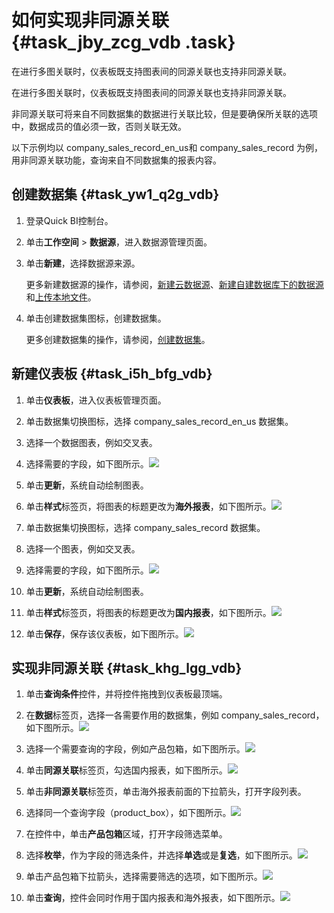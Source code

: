 # 如何实现非同源关联 {#task_jby_zcg_vdb .task}

在进行多图关联时，仪表板既支持图表间的同源关联也支持非同源关联。

在进行多图关联时，仪表板既支持图表间的同源关联也支持非同源关联。

非同源关联可将来自不同数据集的数据进行关联比较，但是要确保所关联的选项中，数据成员的值必须一致，否则关联无效。

以下示例均以 company\_sales\_record\_en\_us和 company\_sales\_record 为例，用非同源关联功能，查询来自不同数据集的报表内容。

## 创建数据集 {#task_yw1_q2g_vdb}

1.  登录Quick BI控制台。 
2.  单击**工作空间** \> **数据源**，进入数据源管理页面。 
3.  单击**新建**，选择数据源来源。 

    更多新建数据源的操作，请参阅，[新建云数据源](../../../../cn.zh-CN/快速入门/数据建模/管理数据源/新建云数据源.md#)、[新建自建数据库下的数据源](../../../../cn.zh-CN/快速入门/数据建模/管理数据源/新建自建数据库下的数据源.md#)和[上传本地文件](../../../../cn.zh-CN/快速入门/数据建模/管理数据源/上传本地文件.md#)。

4.  单击创建数据集图标，创建数据集。 

    更多创建数据集的操作，请参阅，[创建数据集](../../../../cn.zh-CN/快速入门/数据建模/管理数据集/创建数据集.md#)。


## 新建仪表板 {#task_i5h_bfg_vdb}

1.  单击**仪表板**，进入仪表板管理页面。 
2.  单击数据集切换图标，选择 company\_sales\_record\_en\_us 数据集。 
3.  选择一个数据图表，例如交叉表。 
4.   选择需要的字段，如下图所示。![](http://static-aliyun-doc.oss-cn-hangzhou.aliyuncs.com/assets/img/9192/1986_zh-CN.png)

 
5.  单击**更新**，系统自动绘制图表。 
6.   单击**样式**标签页，将图表的标题更改为**海外报表**，如下图所示。![](http://static-aliyun-doc.oss-cn-hangzhou.aliyuncs.com/assets/img/9192/1987_zh-CN.png)

 
7.  单击数据集切换图标，选择 company\_sales\_record 数据集。 
8.  选择一个图表，例如交叉表。 
9.   选择需要的字段，如下图所示。![](http://static-aliyun-doc.oss-cn-hangzhou.aliyuncs.com/assets/img/9192/1988_zh-CN.png)

 
10. 单击**更新**，系统自动绘制图表。 
11.  单击**样式**标签页，将图表的标题更改为**国内报表**，如下图所示。![](http://static-aliyun-doc.oss-cn-hangzhou.aliyuncs.com/assets/img/9192/1992_zh-CN.png)

 
12.  单击**保存**，保存该仪表板，如下图所示。![](http://static-aliyun-doc.oss-cn-hangzhou.aliyuncs.com/assets/img/9192/1994_zh-CN.png)

 

## 实现非同源关联 {#task_khg_lgg_vdb}

1.  单击**查询条件**控件，并将控件拖拽到仪表板最顶端。 
2.   在**数据**标签页，选择一各需要作用的数据集，例如 company\_sales\_record，如下图所示。![](http://static-aliyun-doc.oss-cn-hangzhou.aliyuncs.com/assets/img/9192/1995_zh-CN.png)

 
3.   选择一个需要查询的字段，例如产品包箱，如下图所示。![](http://static-aliyun-doc.oss-cn-hangzhou.aliyuncs.com/assets/img/9192/1996_zh-CN.png)

 
4.   单击**同源关联**标签页，勾选国内报表，如下图所示。![](http://static-aliyun-doc.oss-cn-hangzhou.aliyuncs.com/assets/img/9192/2003_zh-CN.png)

 
5.  单击**非同源关联**标签页，单击海外报表前面的下拉箭头，打开字段列表。 
6.   选择同一个查询字段（product\_box），如下图所示。![](http://static-aliyun-doc.oss-cn-hangzhou.aliyuncs.com/assets/img/9192/2005_zh-CN.png)

 
7.  在控件中，单击**产品包箱**区域，打开字段筛选菜单。 
8.   选择**枚举**，作为字段的筛选条件，并选择**单选**或是**复选**，如下图所示。![](http://static-aliyun-doc.oss-cn-hangzhou.aliyuncs.com/assets/img/9192/2006_zh-CN.png)

 
9.   单击产品包箱下拉箭头，选择需要筛选的选项，如下图所示。![](http://static-aliyun-doc.oss-cn-hangzhou.aliyuncs.com/assets/img/9192/2007_zh-CN.png)

 
10.  单击**查询**，控件会同时作用于国内报表和海外报表，如下图所示。![](http://static-aliyun-doc.oss-cn-hangzhou.aliyuncs.com/assets/img/9192/2008_zh-CN.png)

 


